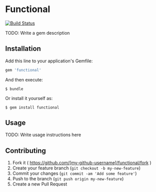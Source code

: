 # Functional
[![Build Status](https://travis-ci.org/bolshakov/functional.svg?branch=master)](https://travis-ci.org/bolshakov/functional)

TODO: Write a gem description

## Installation

Add this line to your application's Gemfile:

```ruby
gem 'functional'
```

And then execute:

    $ bundle

Or install it yourself as:

    $ gem install functional

## Usage

TODO: Write usage instructions here

## Contributing

1. Fork it ( https://github.com/[my-github-username]/functional/fork )
2. Create your feature branch (`git checkout -b my-new-feature`)
3. Commit your changes (`git commit -am 'Add some feature'`)
4. Push to the branch (`git push origin my-new-feature`)
5. Create a new Pull Request
